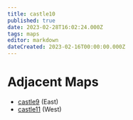```yaml
---
title: castle10
published: true
date: 2023-02-28T16:02:24.000Z
tags: maps
editor: markdown
dateCreated: 2023-02-16T00:00:00.000Z
---
```



# Adjacent Maps
 * [castle9](/maps/castle9) (East)
 * [castle11](/maps/castle11) (West)
